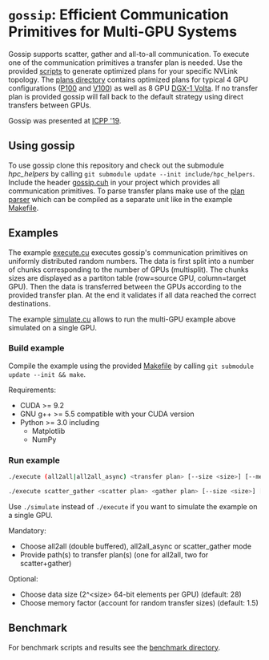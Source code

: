# `gossip`: Efficient Communication Primitives for Multi-GPU Systems

Gossip supports scatter, gather and all-to-all communication. To execute one of the communication primitives a transfer plan is needed. Use the provided [scripts](scripts) to generate optimized plans for your specific NVLink topology. The [plans directory](plans) contains optimized plans for typical 4 GPU configurations ([P100](plans/p100_quad_opt/) and [V100](plans/v100_quad_opt/)) as well as 8 GPU [DGX-1 Volta](plans/dgx1_opt). If no transfer plan is provided gossip will fall back to the default strategy using direct transfers between GPUs.

Gossip was presented at [ICPP '19](https://dl.acm.org/citation.cfm?id=3337889).


## Using gossip

To use gossip clone this repository and check out the submodule *hpc_helpers* by calling `git submodule update --init include/hpc_helpers`. Include the header [gossip.cuh](include/gossip.cuh) in your project which provides all communication primitives. To parse transfer plans make use of the [plan parser](include/plan_parser.hpp) which can be compiled as a separate unit like in the example [Makefile](Makefile).


## Examples

The example [execute.cu](execute.cu) executes gossip's communication primitives on uniformly distributed random numbers. The data is first split into a number of chunks corresponding to the number of GPUs (multisplit). The chunks sizes are displayed as a partiton table (row=source GPU, column=target GPU). Then the data is transferred between the GPUs according to the provided transfer plan. At the end it validates if all data reached the correct destinations.

The example [simulate.cu](simulate.cu) allows to run the multi-GPU example above simulated on a single GPU.

### Build example

Compile the example using the provided [Makefile](Makefile) by calling `git submodule update --init && make`.

Requirements:

- CUDA >= 9.2
- GNU g++ >= 5.5 compatible with your CUDA version
- Python >= 3.0 including
  - Matplotlib
  - NumPy

### Run example

```bash
./execute (all2all|all2all_async) <transfer plan> [--size <size>] [--memory-factor <factor>]

./execute scatter_gather <scatter plan> <gather plan> [--size <size>] [--memory-factor <factor>]
```

Use `./simulate` instead of `./execute` if you want to simulate the example on a single GPU.

Mandatory:

- Choose all2all (double buffered), all2all_async or scatter_gather mode
- Provide path(s) to transfer plan(s) (one for all2all, two for scatter+gather)

Optional:

- Choose data size (2^\<size\> 64-bit elements per GPU) (default: 28)
- Choose memory factor (account for random transfer sizes) (default: 1.5)


## Benchmark

For benchmark scripts and results see the [benchmark directory](benchmark).
